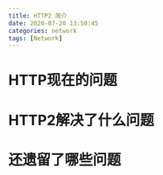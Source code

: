 ```yaml
---
title: HTTP2 简介
date: 2020-07-20 13:50:45
categories: network
tags: [Network]
---
```


# HTTP现在的问题

# HTTP2解决了什么问题

# 还遗留了哪些问题


